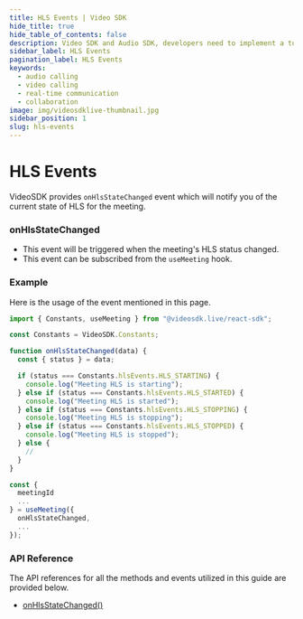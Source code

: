 ```yaml
---
title: HLS Events | Video SDK
hide_title: true
hide_table_of_contents: false
description: Video SDK and Audio SDK, developers need to implement a token server. This requires efforts on both the front-end and backend.
sidebar_label: HLS Events
pagination_label: HLS Events
keywords:
  - audio calling
  - video calling
  - real-time communication
  - collaboration
image: img/videosdklive-thumbnail.jpg
sidebar_position: 1
slug: hls-events
---
```


# HLS Events

VideoSDK provides `onHlsStateChanged` event which will notify you of the current state of HLS for the meeting.

### onHlsStateChanged

- This event will be triggered when the meeting's HLS status changed.
- This event can be subscribed from the `useMeeting` hook.

### Example

Here is the usage of the event mentioned in this page.

```javascript
import { Constants, useMeeting } from "@videosdk.live/react-sdk";

const Constants = VideoSDK.Constants;

function onHlsStateChanged(data) {
  const { status } = data;

  if (status === Constants.hlsEvents.HLS_STARTING) {
    console.log("Meeting HLS is starting");
  } else if (status === Constants.hlsEvents.HLS_STARTED) {
    console.log("Meeting HLS is started");
  } else if (status === Constants.hlsEvents.HLS_STOPPING) {
    console.log("Meeting HLS is stopping");
  } else if (status === Constants.hlsEvents.HLS_STOPPED) {
    console.log("Meeting HLS is stopped");
  } else {
    //
  }
}

const {
  meetingId
  ...
} = useMeeting({
  onHlsStateChanged,
  ...
});
```

### API Reference

The API references for all the methods and events utilized in this guide are provided below.

- [onHlsStateChanged()](/react/api/sdk-reference/use-meeting/events#onhlsstatechanged)
